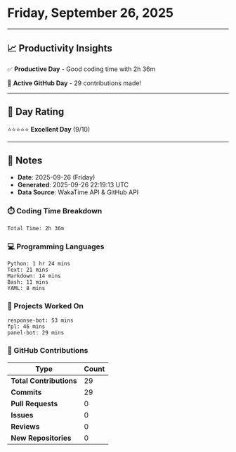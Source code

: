 # Friday, September 26, 2025

---

## 📈 Productivity Insights

✅ **Productive Day** - Good coding time with 2h 36m

🚀 **Active GitHub Day** - 29 contributions made!

---

## 🎯 Day Rating

⭐⭐⭐⭐⭐ **Excellent Day** (9/10)

---

## 📝 Notes

- **Date**: 2025-09-26 (Friday)
- **Generated**: 2025-09-26 22:19:13 UTC
- **Data Source**: WakaTime API & GitHub API


### ⏱️ Coding Time Breakdown

```
Total Time: 2h 36m
```

### 💻 Programming Languages

```
Python: 1 hr 24 mins
Text: 21 mins
Markdown: 14 mins
Bash: 11 mins
YAML: 8 mins
```

### 📂 Projects Worked On

```
response-bot: 53 mins
fpl: 46 mins
panel-bot: 29 mins

```


### 🐙 GitHub Contributions

| Type | Count |
|------|-------|
| **Total Contributions** | 29 |
| **Commits** | 29 |
| **Pull Requests** | 0 |
| **Issues** | 0 |
| **Reviews** | 0 |
| **New Repositories** | 0 |

